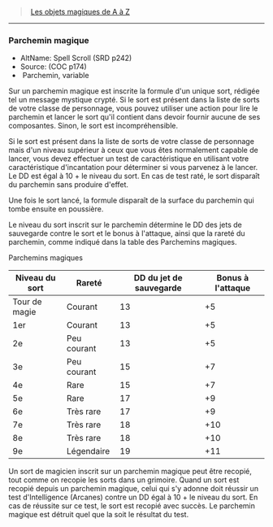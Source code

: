 ﻿---
!MagicItem
Type: Parchemin
Id: magicitems_az_hd.md#parchemin-magique
ParentLink: magicitems_az_hd.md#les-objets-magiques-de-a-à-z
Name: Parchemin magique
ParentName: Les objets magiques de A à Z
NameLevel: 3
AltName: Spell Scroll (SRD p242)
Source: (COC p174)
Attributes:
  Name: Parchemin magique
  Markdown: >+
    ### <!--Name-->Parchemin magique<!--/Name-->


    - AltName: <!--AltName-->Spell Scroll (SRD p242)<!--/AltName-->

    - Source: <!--Source-->(COC p174)<!--/Source-->

    -  <!--Type-->Parchemin<!--/Type-->, variable


    Sur un parchemin magique est inscrite la formule d'un unique sort, rédigée tel un message mystique crypté. Si le sort est présent dans la liste de sorts de votre classe de personnage, vous pouvez utiliser une action pour lire le parchemin et lancer le sort qu'il contient dans devoir fournir aucune de ses composantes. Sinon, le sort est incompréhensible.


    Si le sort est présent dans la liste de sorts de votre classe de personnage mais d'un niveau supérieur à ceux que vous êtes normalement capable de lancer, vous devez effectuer un test de caractéristique en utilisant votre caractéristique d'incantation pour déterminer si vous parvenez à le lancer. Le DD est égal à 10 + le niveau du sort. En cas de test raté, le sort disparaît du parchemin sans produire d'effet.


    Une fois le sort lancé, la formule disparaît de la surface du parchemin qui tombe ensuite en poussière.


    Le niveau du sort inscrit sur le parchemin détermine le DD des jets de sauvegarde contre le sort et le bonus à l'attaque, ainsi que la rareté du parchemin, comme indiqué dans la table des Parchemins magiques.


    Parchemins magiques


    |Niveau du sort|Rareté|DD du jet de <!--br-->sauvegarde|Bonus à <!--br-->l'attaque|

    |---|---|---|---|

    |Tour de <!--br-->magie|Courant|13|+5|

    |1er|Courant|13|+5|

    |2e|Peu courant|13|+5|

    |3e|Peu courant|15|+7|

    |4e|Rare|15|+7|

    |5e|Rare|17|+9|

    |6e|Très rare|17|+9|

    |7e|Très rare|18|+10|

    |8e|Très rare|18|+10|

    |9e|Légendaire|19|+11|


    Un sort de magicien inscrit sur un parchemin magique peut être recopié, tout comme on recopie les sorts dans un grimoire. Quand un sort est recopié depuis un parchemin magique, celui qui s'y adonne doit réussir un test d'Intelligence (Arcanes) contre un DD égal à 10 + le niveau du sort. En cas de réussite sur ce test, le sort est recopié avec succès. Le parchemin magique est détruit quel que la soit le résultat du test.

  AltName: Spell Scroll (SRD p242)
  Source: (COC p174)
  Type: Parchemin
AttributesDictionary: >+
  Name: Parchemin magique

  Markdown: >+

    ### <!--Name-->Parchemin magique<!--/Name-->





    - AltName: <!--AltName-->Spell Scroll (SRD p242)<!--/AltName-->



    - Source: <!--Source-->(COC p174)<!--/Source-->



    -  <!--Type-->Parchemin<!--/Type-->, variable





    Sur un parchemin magique est inscrite la formule d'un unique sort, rédigée tel un message mystique crypté. Si le sort est présent dans la liste de sorts de votre classe de personnage, vous pouvez utiliser une action pour lire le parchemin et lancer le sort qu'il contient dans devoir fournir aucune de ses composantes. Sinon, le sort est incompréhensible.





    Si le sort est présent dans la liste de sorts de votre classe de personnage mais d'un niveau supérieur à ceux que vous êtes normalement capable de lancer, vous devez effectuer un test de caractéristique en utilisant votre caractéristique d'incantation pour déterminer si vous parvenez à le lancer. Le DD est égal à 10 + le niveau du sort. En cas de test raté, le sort disparaît du parchemin sans produire d'effet.





    Une fois le sort lancé, la formule disparaît de la surface du parchemin qui tombe ensuite en poussière.





    Le niveau du sort inscrit sur le parchemin détermine le DD des jets de sauvegarde contre le sort et le bonus à l'attaque, ainsi que la rareté du parchemin, comme indiqué dans la table des Parchemins magiques.





    Parchemins magiques





    |Niveau du sort|Rareté|DD du jet de <!--br-->sauvegarde|Bonus à <!--br-->l'attaque|



    |---|---|---|---|



    |Tour de <!--br-->magie|Courant|13|+5|



    |1er|Courant|13|+5|



    |2e|Peu courant|13|+5|



    |3e|Peu courant|15|+7|



    |4e|Rare|15|+7|



    |5e|Rare|17|+9|



    |6e|Très rare|17|+9|



    |7e|Très rare|18|+10|



    |8e|Très rare|18|+10|



    |9e|Légendaire|19|+11|





    Un sort de magicien inscrit sur un parchemin magique peut être recopié, tout comme on recopie les sorts dans un grimoire. Quand un sort est recopié depuis un parchemin magique, celui qui s'y adonne doit réussir un test d'Intelligence (Arcanes) contre un DD égal à 10 + le niveau du sort. En cas de réussite sur ce test, le sort est recopié avec succès. Le parchemin magique est détruit quel que la soit le résultat du test.



  AltName: Spell Scroll (SRD p242)

  Source: (COC p174)

  Type: Parchemin

---
> [Les objets magiques de A à Z](hd_magicitems_az_les_objets_magiques_de_a_a_z.md)

---

### Parchemin magique

- AltName: Spell Scroll (SRD p242)
- Source: (COC p174)
-  Parchemin, variable

Sur un parchemin magique est inscrite la formule d'un unique sort, rédigée tel un message mystique crypté. Si le sort est présent dans la liste de sorts de votre classe de personnage, vous pouvez utiliser une action pour lire le parchemin et lancer le sort qu'il contient dans devoir fournir aucune de ses composantes. Sinon, le sort est incompréhensible.

Si le sort est présent dans la liste de sorts de votre classe de personnage mais d'un niveau supérieur à ceux que vous êtes normalement capable de lancer, vous devez effectuer un test de caractéristique en utilisant votre caractéristique d'incantation pour déterminer si vous parvenez à le lancer. Le DD est égal à 10 + le niveau du sort. En cas de test raté, le sort disparaît du parchemin sans produire d'effet.

Une fois le sort lancé, la formule disparaît de la surface du parchemin qui tombe ensuite en poussière.

Le niveau du sort inscrit sur le parchemin détermine le DD des jets de sauvegarde contre le sort et le bonus à l'attaque, ainsi que la rareté du parchemin, comme indiqué dans la table des Parchemins magiques.

Parchemins magiques

|Niveau du sort|Rareté|DD du jet de sauvegarde|Bonus à l'attaque|
|---|---|---|---|
|Tour de magie|Courant|13|+5|
|1er|Courant|13|+5|
|2e|Peu courant|13|+5|
|3e|Peu courant|15|+7|
|4e|Rare|15|+7|
|5e|Rare|17|+9|
|6e|Très rare|17|+9|
|7e|Très rare|18|+10|
|8e|Très rare|18|+10|
|9e|Légendaire|19|+11|

Un sort de magicien inscrit sur un parchemin magique peut être recopié, tout comme on recopie les sorts dans un grimoire. Quand un sort est recopié depuis un parchemin magique, celui qui s'y adonne doit réussir un test d'Intelligence (Arcanes) contre un DD égal à 10 + le niveau du sort. En cas de réussite sur ce test, le sort est recopié avec succès. Le parchemin magique est détruit quel que la soit le résultat du test.

